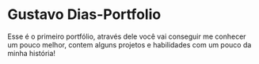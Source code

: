 # Gustavo Dias-Portfolio

Esse é o primeiro portfólio, através dele você vai conseguir me conhecer um pouco melhor, contem alguns projetos e habilidades com um pouco da minha história!
